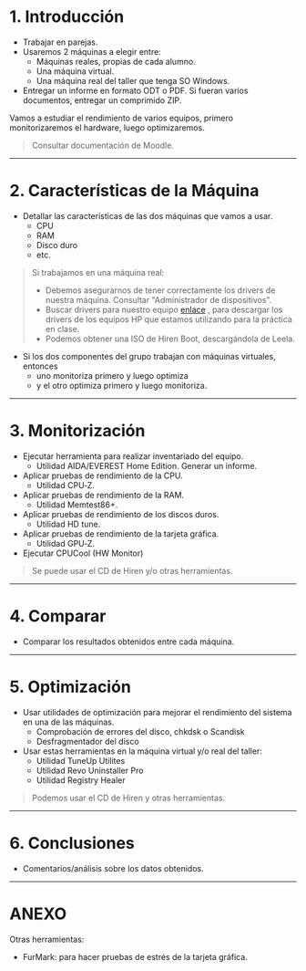 

# 1. Introducción

* Trabajar en parejas.
* Usaremos 2 máquinas a elegir entre:
    * Máquinas reales, propias de cada alumno.
    * Una máquina virtual.
    * Una máquina real del taller que tenga SO Windows.
* Entregar un informe en formato ODT o PDF. Si fueran varios documentos,
entregar un comprimido ZIP.

Vamos a estudiar el rendimiento de varios equipos, primero monitorizaremos el hardware,
luego optimizaremos.

> Consultar documentación de Moodle.

---

# 2. Características de la Máquina

* Detallar las características de las dos máquinas que vamos a usar.
    * CPU
    * RAM
    * Disco duro
    * etc.

> Si trabajamos en una máquina real:
> * Debemos asegurarnos de tener correctamente los drivers de nuestra máquina. Consultar "Administrador de dispositivos".
> * Buscar drivers para nuestro equipo [enlace](https://support.hp.com/es-es/product/hp-compaq-dx6100-microtower-pc/402168/drivers)
, para descargar los drivers de los equipos HP que estamos utilizando para la práctica en clase.
> * Podemos obtener una ISO de Hiren Boot, descargándola de Leela.

* Si los dos componentes del grupo trabajan con máquinas virtuales, entonces
    * uno monitoriza primero y luego optimiza 
    * y el otro optimiza primero y luego monitoriza.
    
---

# 3. Monitorización

* Ejecutar herramienta para realizar inventariado del equipo.
    * Utilidad AIDA/EVEREST Home Edition. Generar un informe.
* Aplicar pruebas de rendimiento de la CPU.
    * Utilidad CPU‐Z.
* Aplicar pruebas de rendimiento de la RAM.
    * Utilidad Memtest86+.
* Aplicar pruebas de rendimiento de los discos duros.
    * Utilidad HD tune.
* Aplicar pruebas de rendimiento de la tarjeta gráfica.
    * Utilidad GPU‐Z.
* Ejecutar CPUCool (HW Monitor)

> Se puede usar el CD de Hiren y/o otras herramientas.

---

# 4. Comparar

* Comparar los resultados obtenidos entre cada máquina.

---

# 5. Optimización

* Usar utilidades de optimización para mejorar el rendimiento del sistema en una de las máquinas.
    * Comprobación de errores del disco, chkdsk o Scandisk
    * Desfragmentador del disco
* Usar estas herramientas en la máquina virtual y/o real del taller:
    * Utilidad TuneUp Utilites
    * Utilidad Revo Uninstaller Pro
    * Utilidad Registry Healer

> Podemos usar el CD de Hiren y otras herramientas.

---

# 6. Conclusiones

* Comentarios/análisis sobre los datos obtenidos.

---

# ANEXO

Otras herramientas:
* FurMark: para hacer pruebas de estrés de la tarjeta gráfica.
